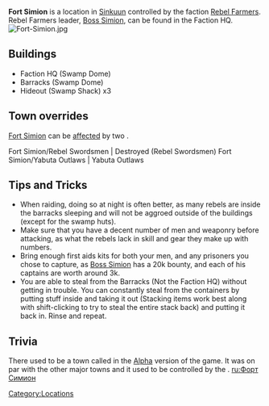 **Fort Simion** is a location in [Sinkuun](Sinkuun.md "wikilink")
controlled by the faction [Rebel Farmers](Rebel_Farmers.md "wikilink").
Rebel Farmers leader, [Boss Simion](Boss_Simion.md "wikilink"), can be
found in the Faction HQ. ![](Fort-Simion.jpg "Fort-Simion.jpg")

## Buildings

- Faction HQ (Swamp Dome)
- Barracks (Swamp Dome)
- Hideout (Swamp Shack) x3

## Town overrides

[Fort Simion](Fort_Simion.md "wikilink") can be
[affected](Town_Overrides.md "wikilink") by two [](World_States.md).

<tabview> Fort Simion/Rebel Swordsmen \| Destroyed (Rebel Swordsmen)
Fort Simion/Yabuta Outlaws \| Yabuta Outlaws </tabview>

## Tips and Tricks

- When raiding, doing so at night is often better, as many rebels are
  inside the barracks sleeping and will not be aggroed outside of the
  buildings (except for the swamp huts).
- Make sure that you have a decent number of men and weaponry before
  attacking, as what the rebels lack in skill and gear they make up with
  numbers.
- Bring enough first aids kits for both your men, and any prisoners you
  chose to capture, as [Boss Simion](Boss_Simion.md "wikilink") has a 20k
  bounty, and each of his captains are worth around 3k.
- You are able to steal from the Barracks (Not the Faction HQ) without
  getting in trouble. You can constantly steal from the containers by
  putting stuff inside and taking it out (Stacking items work best along
  with shift-clicking to try to steal the entire stack back) and putting
  it back in. Rinse and repeat.

## Trivia

There used to be a town called [](Fort_Simion_(Alpha).md) in the
[Alpha](Old_World.md "wikilink") version of the game. It was on par with
the other major towns and it used to be controlled by the [](The_Holy_Empire.md). [ru:Форт
Симион](ru:Форт_Симион "wikilink")

[Category:Locations](Category:Locations "wikilink")